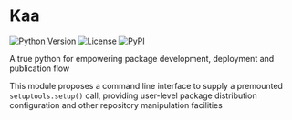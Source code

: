# Kaa

[![Python Version](https://img.shields.io/pypi/pyversions/kaa?color=red)][Python]
[![License](https://img.shields.io/github/license/artu-hnrq/kaa)][License]
[![PyPI](https://img.shields.io/pypi/v/kaa?color=blue)][PyPI]

A true python for empowering package development, deployment and publication flow   

This module proposes a command line interface to supply a premounted `setuptools.setup()` call, providing user-level package distribution configuration and other repository manipulation facilities

  [Python]: https://www.python.org/
  [License]: https://github.com/artu-hnrq/kaa/blob/master/LICENSE
  [PyPI]: https://pypi.org/project/kaa
